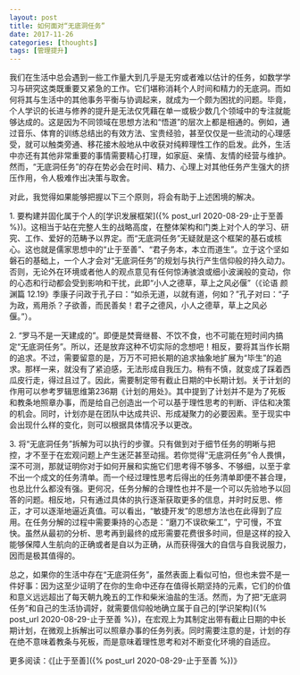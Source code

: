 ```yaml
---
layout: post
title: 如何面对“无底洞任务”
date: 2017-11-26
categories: [thoughts]
tags: [管理提升]
---
```


我们在生活中总会遇到一些工作量大到几乎是无穷或者难以估计的任务，如数学学习与研究这类既重要又紧急的工作。它们堪称消耗个人时间和精力的无底洞。而如何将其与生活中的其他事务平衡与协调起来，就成为一个颇为困扰的问题。毕竟，个人学识的长进与修养的提升是无法仅凭藉在单一或极少数几个领域中的专注就能够达成的。这是因为不同领域在思想方法和“悟道”的层次上都是相通的。例如，通过音乐、体育的训练总结出的有效方法、宝贵经验，甚至仅仅是一些流动的心理感受，就可以触类旁通、移花接木般地从中收获对纯粹理性工作的启发。此外，生活中亦还有其他非常重要的事情需要精心打理，如家庭、亲情、友情的经营与维护。然而，“无底洞任务”的存在势必会在时间、精力、心理上对其他任务产生强大的挤压作用，令人极难作出决策与取舍。

对此，我觉得如果能够把握以下三个原则，将会有助于上述困境的解决。

1\. 要构建并固化属于个人的[学识发展框架]({% post_url 2020-08-29-止于至善 %})。这相当于站在完整人生的战略高度，在整体架构和门类上对个人的学习、研究、工作、爱好的范畴予以界定。而“无底洞任务”无疑就是这个框架的基石或核心。这也就是儒家思想中的“止于至善”、“君子务本，本立而道生”。立于这个坚如磐石的基础上，一个人才会对“无底洞任务”的规划与执行产生信仰般的持久动力。否则，无论外在环境或者他人的观点意见有任何惊涛骇浪或细小波澜般的变动，你的心态和行动都会受到影响和干扰，此即“小人之德草，草上之风必偃”（《论语 颜渊篇 12.19》季康子问政于孔子曰：“如杀无道，以就有道，何如？”孔子对曰：“子为政，焉用杀？子欲善，而民善矣！君子之德风，小人之德草，草上之风必偃。”）。

2\. “罗马不是一天建成的”。即便是焚膏继晷、不饮不食，也不可能在短时间内搞定“无底洞任务”。所以，还是放弃这种不切实际的念想吧！相反，要将其当作长期的追求。不过，需要留意的是，万万不可把长期的追求抽象地扩展为“毕生”的追求。那样一来，就没有了紧迫感，无法形成自我压力。稍有不慎，就变成了踩着西瓜皮行走，得过且过了。因此，需要制定带有截止日期的中长期计划。关于计划的作用可以参考罗辑思维第236期《计划的用处》。其中提到了计划并不是为了死板和教条地照章办事，而是给自己创造出一个可以基于理性思考的判断、评估和决策的机会。同时，计划亦是在团队中达成共识、形成凝聚力的必要因素。至于现实中会出现什么样的变化，则可以根据具体情况予以更改。

3\. 将“无底洞任务”拆解为可以执行的步骤。只有做到对于细节任务的明晰与把控，才不至于在宏观问题上产生迷茫甚至动摇。若你觉得“无底洞任务”令人畏惧，深不可测，那就证明你对于如何开展和实施它们思考得不够多、不够细，以至于拿不出一个成文的任务清单。而一个经过理性思考后得出的任务清单即便不甚合理，也总比什么都没有强。更何况，任务分解的合理性也并不是一个可以先验地予以回答的问题。相反地，只有通过具体的执行逐渐获取更多的信息，并时时反思、修正，才可以逐渐地逼近真值。可以看出，“敏捷开发”的思想方法也在此得到了应用。在任务分解的过程中需要秉持的心态是：“磨刀不误砍柴工”，宁可慢，不宜快。虽然从最初的分析、思考再到最终的成形需要花费很多时间，但是这样的投入能够保障人生航向的正确或者是自以为正确，从而获得强大的自信与自我说服力，因而是极其值得的。

总之，如果你的生活中存在“无底洞任务”，虽然表面上看似可怕，但也未尝不是一件好事：因为这至少证明了在你的生命中还存在值得长期坚持的元素，它们的价值和意义远远超出了每天朝九晚五的工作和柴米油盐的生活。然而，为了把“无底洞任务”和自己的生活协调好，就需要信仰般地确立属于自己的[学识架构]({% post_url 2020-08-29-止于至善 %})，在宏观上为其制定出带有截止日期的中长期计划，在微观上拆解出可以照章办事的任务列表。同时需要注意的是，计划的存在绝不意味着教条与死板，而是意味着理性思考和对不断变化环境的自适应。

更多阅读：《[止于至善]({% post_url 2020-08-29-止于至善 %})》
